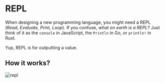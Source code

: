 # REPL

When designing a new programming language, you might need a REPL (*Read, Evaluate, Print, Loop*). If you confuse, *what on earth is a REPL*? Just think of it as the `console` in JavaScript, the `Println` in Go, or `println!` in Rust.

Yup, REPL is for outputting a value.

## How it works?

![repl](https://i.imgur.com/Cd8cmCe.png)
